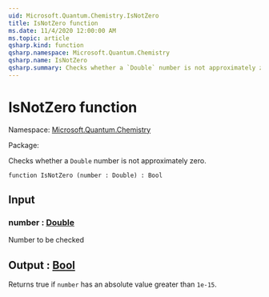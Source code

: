 ```yaml
---
uid: Microsoft.Quantum.Chemistry.IsNotZero
title: IsNotZero function
ms.date: 11/4/2020 12:00:00 AM
ms.topic: article
qsharp.kind: function
qsharp.namespace: Microsoft.Quantum.Chemistry
qsharp.name: IsNotZero
qsharp.summary: Checks whether a `Double` number is not approximately zero.
---
```


# IsNotZero function

Namespace: [Microsoft.Quantum.Chemistry](xref:Microsoft.Quantum.Chemistry)

Package: [](https://nuget.org/packages/)


Checks whether a `Double` number is not approximately zero.

```qsharp
function IsNotZero (number : Double) : Bool
```


## Input

### number : [Double](xref:microsoft.quantum.lang-ref.double)

Number to be checked



## Output : [Bool](xref:microsoft.quantum.lang-ref.bool)

Returns true if `number` has an absolute value greater than `1e-15`.